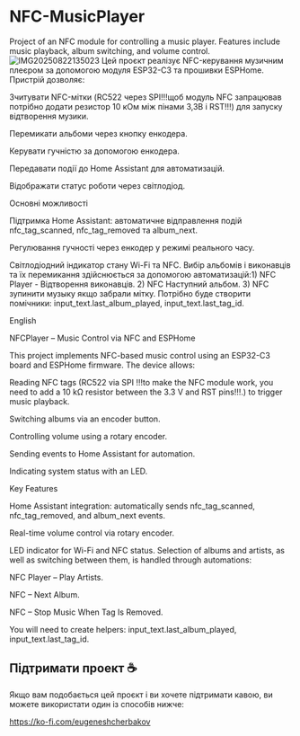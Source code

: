 # NFC-MusicPlayer
Project of an NFC module for controlling a music player. Features include music playback, album switching, and volume control.
![IMG20250822135023](https://github.com/user-attachments/assets/25920482-cfb0-494b-8d40-a1ed8fb28eb3)
Цей проєкт реалізує NFC-керування музичним плеєром за допомогою модуля ESP32-C3 та прошивки ESPHome. Пристрій дозволяє:

Зчитувати NFC-мітки (RC522 через SPI!!!щоб модуль NFC запрацював потрібно додати резистор 10 кОм між пінами 3,3В і RST!!!) для запуску відтворення музики.

Перемикати альбоми через кнопку енкодера.

Керувати гучністю за допомогою енкодера.

Передавати події до Home Assistant для автоматизацій.

Відображати статус роботи через світлодіод.

Основні можливості

Підтримка Home Assistant: автоматичне відправлення подій nfc_tag_scanned, nfc_tag_removed та album_next.

Регулювання гучності через енкодер у режимі реального часу.

Світлодіодний індикатор стану Wi-Fi та NFC.
Вибір альбомів і виконавців та їх перемикання здійснюється за допомогою автоматизацій:1) NFC Player - Відтворення виконавців. 2) NFC Наступний альбом. 3) NFC зупинити музыку якщо забрали мітку.
Потрібно буде створити помічники: input_text.last_album_played, input_text.last_tag_id.

English

NFCPlayer – Music Control via NFC and ESPHome

This project implements NFC-based music control using an ESP32-C3 board and ESPHome firmware. The device allows:

Reading NFC tags (RC522 via SPI !!!to make the NFC module work, you need to add a 10 kΩ resistor between the 3.3 V and RST pins!!!.) to trigger music playback.

Switching albums via an encoder button.

Controlling volume using a rotary encoder.

Sending events to Home Assistant for automation.

Indicating system status with an LED.

Key Features

Home Assistant integration: automatically sends nfc_tag_scanned, nfc_tag_removed, and album_next events.

Real-time volume control via rotary encoder.

LED indicator for Wi-Fi and NFC status.
Selection of albums and artists, as well as switching between them, is handled through automations:

NFC Player – Play Artists.

NFC – Next Album.

NFC – Stop Music When Tag Is Removed.

You will need to create helpers: input_text.last_album_played, input_text.last_tag_id.


## Підтримати проект ☕

Якщо вам подобається цей проєкт і ви хочете підтримати кавою, ви можете використати один із способів нижче:

https://ko-fi.com/eugeneshcherbakov
